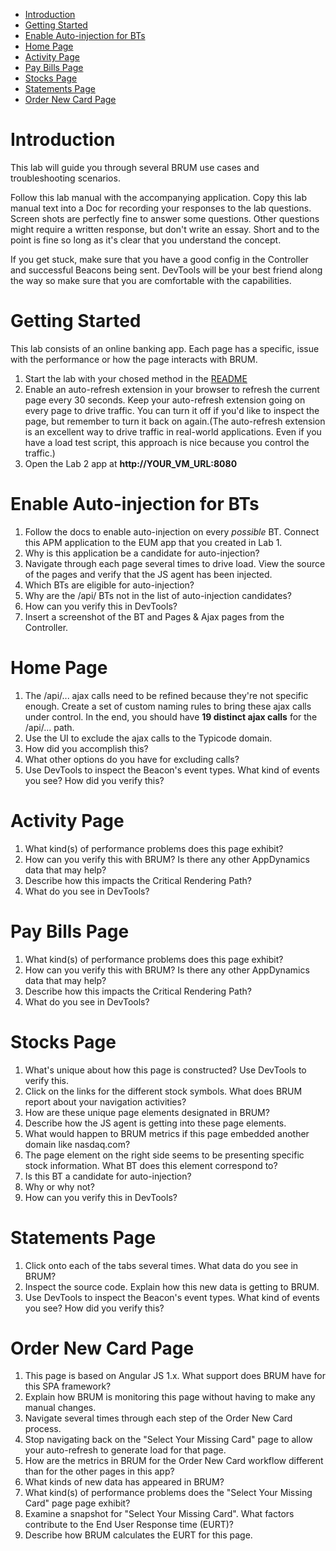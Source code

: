- [Introduction](#introduction)
- [Getting Started](#getting-started)
- [Enable Auto-injection for BTs](#enable-auto-injection-for-bts)
- [Home Page](#home-page)
- [Activity Page](#activity-page)
- [Pay Bills Page](#pay-bills-page)
- [Stocks Page](#stocks-page)
- [Statements Page](#statements-page)
- [Order New Card Page](#order-new-card-page)

# Introduction

This lab will guide you through several BRUM use cases and troubleshooting scenarios.

Follow this lab manual with the accompanying application. Copy this lab manual text into a Doc for recording your responses to the lab questions. Screen shots are perfectly fine to answer some questions. Other questions might require a written response, but don't write an essay. Short and to the point is fine so long as it's clear that you understand the concept.

If you get stuck, make sure that you have a good config in the Controller and successful Beacons being sent. DevTools will be your best friend along the way so make sure that you are comfortable with the capabilities.

# Getting Started

This lab consists of an online banking app. Each page has a specific, issue with the performance or how the page interacts with BRUM.

1. Start the lab with your chosed method in the [README](README.md)
1. Enable an auto-refresh extension in your browser to refresh the current page every 30 seconds. Keep your auto-refresh extension going on every page to drive traffic. You can turn it off if you'd like to inspect the page, but remember to turn it back on again.(The auto-refresh extension is an excellent way to drive traffic in real-world applications. Even if you have a load test script, this approach is nice because you control the traffic.)
2. Open the Lab 2 app at **http://YOUR_VM_URL:8080**

# Enable Auto-injection for BTs

1. Follow the docs to enable auto-injection on every _possible_ BT. Connect this APM application to the EUM app that you created in Lab 1.
  1. Why is this application be a candidate for auto-injection?
2. Navigate through each page several times to drive load. View the source of the pages and verify that the JS agent has been injected.
3. Which BTs are eligible for auto-injection?
4. Why are the /api/ BTs not in the list of auto-injection candidates?
  1. How can you verify this in DevTools?
5. Insert a screenshot of the BT and Pages &amp; Ajax pages from the Controller.

# Home Page

1. The /api/... ajax calls need to be refined because they're not specific enough. Create a set of custom naming rules to bring these ajax calls under control. In the end, you should have **19 distinct ajax calls** for the /api/... path.
2. Use the UI to exclude the ajax calls to the Typicode domain.
  1. How did you accomplish this?
  2. What other options do you have for excluding calls?
3. Use DevTools to inspect the Beacon's event types. What kind of events you see? How did you verify this?

# Activity Page

1. What kind(s) of performance problems does this page exhibit?
2. How can you verify this with BRUM? Is there any other AppDynamics data that may help?
3. Describe how this impacts the Critical Rendering Path?
4. What do you see in DevTools?

# Pay Bills Page

1. What kind(s) of performance problems does this page exhibit?
2. How can you verify this with BRUM? Is there any other AppDynamics data that may help?
3. Describe how this impacts the Critical Rendering Path?
4. What do you see in DevTools?

# Stocks Page

1. What's unique about how this page is constructed? Use DevTools to verify this.
2. Click on the links for the different stock symbols. What does BRUM report about your navigation activities?
3. How are these unique page elements designated in BRUM?
4. Describe how the JS agent is getting into these page elements.
5. What would happen to BRUM metrics if this page embedded another domain like nasdaq.com?
6. The page element on the right side seems to be presenting specific stock information. What BT does this element correspond to?
7. Is this BT a candidate for auto-injection?
  1. Why or why not?
  2. How can you verify this in DevTools?

# Statements Page

1. Click onto each of the tabs several times. What data do you see in BRUM?
2. Inspect the source code. Explain how this new data is getting to BRUM.
3. Use DevTools to inspect the Beacon's event types. What kind of events you see? How did you verify this?

# Order New Card Page

1. This page is based on Angular JS 1.x. What support does BRUM have for this SPA framework?
  1. Explain how BRUM is monitoring this page without having to make any manual changes.
2. Navigate several times through each step of the Order New Card process.
  1. Stop navigating back on the "Select Your Missing Card" page to allow your auto-refresh to generate load for that page.
3. How are the metrics in BRUM for the Order New Card workflow different than for the other pages in this app?
4. What kinds of new data has appeared in BRUM?
5. What kind(s) of performance problems does the "Select Your Missing Card" page page exhibit?
6. Examine a snapshot for "Select Your Missing Card". What factors contribute to the End User Response time (EURT)?
7. Describe how BRUM calculates the EURT for this page.
